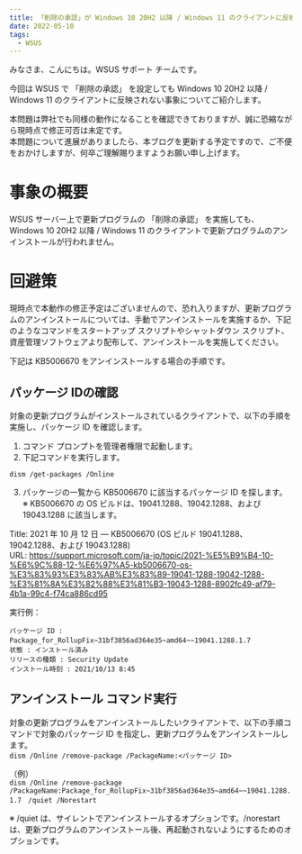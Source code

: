 ```yaml
---
title: 「削除の承認」が Windows 10 20H2 以降 / Windows 11 のクライアントに反映されない事象について
date: 2022-05-10
tags:
  - WSUS
---
```


みなさま、こんにちは。WSUS サポート チームです。

今回は WSUS で 「削除の承認」 を設定しても  Windows 10 20H2 以降 / Windows 11 のクライアントに反映されない事象についてご紹介します。

本問題は弊社でも同様の動作になることを確認できておりますが、誠に恐縮ながら現時点で修正可否は未定です。  
本問題について進展がありましたら、本ブログを更新する予定ですので、ご不便をおかけしますが、何卒ご理解賜りますようお願い申し上げます。

# 事象の概要
WSUS サーバー上で更新プログラムの 「削除の承認」 を実施しても、 Windows 10 20H2 以降 / Windows 11 のクライアントで更新プログラムのアンインストールが行われません。

# 回避策
現時点で本動作の修正予定はございませんので、恐れ入りますが、更新プログラムのアンインストールについては、手動でアンインストールを実施するか、下記のようなコマンドをスタートアップ スクリプトやシャットダウン スクリプト、資産管理ソフトウェアより配布して、アンインストールを実施してください。

下記は KB5006670 をアンインストールする場合の手順です。  
## パッケージ IDの確認
対象の更新プログラムがインストールされているクライアントで、以下の手順を実施し、パッケージ ID を確認します。

1. コマンド プロンプトを管理者権限で起動します。  
2. 下記コマンドを実行します。  

`dism /get-packages /Online`

3. パッケージの一覧から KB5006670 に該当するパッケージ ID を探します。
※ KB5006670 の OS ビルドは、19041.1288、19042.1288、および 19043.1288 に該当します。

Title: 2021 年 10 月 12 日 — KB5006670 (OS ビルド 19041.1288、19042.1288、および 19043.1288)  
URL: https://support.microsoft.com/ja-jp/topic/2021-%E5%B9%B4-10-%E6%9C%88-12-%E6%97%A5-kb5006670-os-%E3%83%93%E3%83%AB%E3%83%89-19041-1288-19042-1288-%E3%81%8A%E3%82%88%E3%81%B3-19043-1288-8902fc49-af79-4b1a-99c4-f74ca886cd95

実行例：
```
パッケージ ID : Package_for_RollupFix~31bf3856ad364e35~amd64~~19041.1288.1.7　
状態 : インストール済み
リリースの種類 : Security Update
インストール時刻 : 2021/10/13 8:45
```

## アンインストール コマンド実行
対象の更新プログラムをアンインストールしたいクライアントで、以下の手順コマンドで対象のパッケージ ID を指定し、更新プログラムをアンインストールします。  
`dism /Online /remove-package /PackageName:<パッケージ ID>`

（例）  
`dism /Online /remove-package /PackageName:Package_for_RollupFix~31bf3856ad364e35~amd64~~19041.1288.1.7　/quiet /Norestart`

※ /quiet は、サイレントでアンインストールするオプションです。/norestart は、更新プログラムのアンインストール後、再起動されないようにするためのオプションです。
